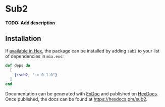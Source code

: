 # Sub2

**TODO: Add description**

## Installation

If [available in Hex](https://hex.pm/docs/publish), the package can be installed
by adding `sub2` to your list of dependencies in `mix.exs`:

```elixir
def deps do
  [
    {:sub2, "~> 0.1.0"}
  ]
end
```

Documentation can be generated with [ExDoc](https://github.com/elixir-lang/ex_doc)
and published on [HexDocs](https://hexdocs.pm). Once published, the docs can
be found at <https://hexdocs.pm/sub2>.

